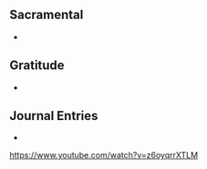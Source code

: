
## Sacramental
- 

## Gratitude
- 

## Journal Entries
-  


https://www.youtube.com/watch?v=z6oyqrrXTLM

